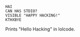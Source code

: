 ```lolcode
HAI
CAN HAS STDIO?
VISIBLE "HAPPY HACKING!"
KTHXBYE
```
Prints "Hello Hacking" in lolcode.
